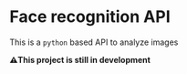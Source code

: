 # Face recognition API

This is a `python` based API to analyze images

**⚠️This project is still in development**
